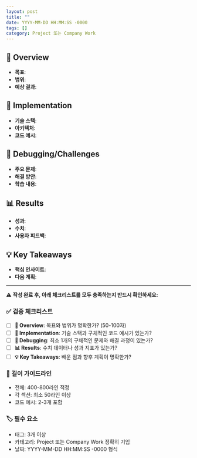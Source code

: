 ```yaml
---
layout: post
title: ""
date: YYYY-MM-DD HH:MM:SS -0000
tags: []
category: Project 또는 Company Work
---
```


## 🎯 Overview
- **목표**:
- **범위**:
- **예상 결과**:

## 🚀 Implementation
- **기술 스택**:
- **아키텍처**:
- **코드 예시**:

## 🐛 Debugging/Challenges
- **주요 문제**:
- **해결 방안**:
- **학습 내용**:

## 📊 Results
- **성과**:
- **수치**:
- **사용자 피드백**:

## 💡 Key Takeaways
- **핵심 인사이트**:
- **다음 계획**:

---
⚠️ **작성 완료 후, 아래 체크리스트를 모두 충족하는지 반드시 확인하세요:**

### ✅ 검증 체크리스트
- [ ] **🎯 Overview**: 목표와 범위가 명확한가? (50-100자)
- [ ] **🚀 Implementation**: 기술 스택과 구체적인 코드 예시가 있는가?
- [ ] **🐛 Debugging**: 최소 1개의 구체적인 문제와 해결 과정이 있는가?
- [ ] **📊 Results**: 수치 데이터나 성과 지표가 있는가?
- [ ] **💡 Key Takeaways**: 배운 점과 향후 계획이 명확한가?

### 📝 길이 가이드라인
- 전체: 400-800라인 적정
- 각 섹션: 최소 50라인 이상
- 코드 예시: 2-3개 포함

### 🏷️ 필수 요소
- 태그: 3개 이상
- 카테고리: Project 또는 Company Work 정확히 기입
- 날짜: YYYY-MM-DD HH:MM:SS -0000 형식